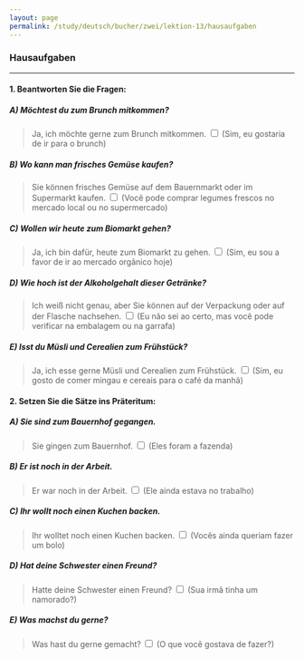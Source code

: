 ```yaml
---
layout: page
permalink: /study/deutsch/bucher/zwei/lektion-13/hausaufgaben
---
```


### **Hausaufgaben**

---

#### 1. Beantworten Sie die Fragen:

##### A) Möchtest du zum Brunch mitkommen?
> Ja, ich möchte gerne zum Brunch mitkommen. <input type="checkbox" />
(Sim, eu gostaria de ir para o brunch)

##### B) Wo kann man frisches Gemüse kaufen?
> Sie können frisches Gemüse auf dem Bauernmarkt oder im Supermarkt kaufen. <input type="checkbox" />
(Você pode comprar legumes frescos no mercado local ou no supermercado)

##### C) Wollen wir heute zum Biomarkt gehen?
> Ja, ich bin dafür, heute zum Biomarkt zu gehen. <input type="checkbox" />
(Sim, eu sou a favor de ir ao mercado orgânico hoje)

##### D) Wie hoch ist der Alkoholgehalt dieser Getränke?
> Ich weiß nicht genau, aber Sie können auf der Verpackung oder auf der Flasche nachsehen. <input type="checkbox" />
(Eu não sei ao certo, mas você pode verificar na embalagem ou na garrafa)

##### E) Isst du Müsli und Cerealien zum Frühstück?
> Ja, ich esse gerne Müsli und Cerealien zum Frühstück. <input type="checkbox" />
(Sim, eu gosto de comer mingau e cereais para o café da manhã)

#### 2. Setzen Sie die Sätze ins Präteritum:

##### A) Sie sind zum Bauernhof gegangen.
> Sie gingen zum Bauernhof. <input type="checkbox" />
(Eles foram a fazenda)

##### B) Er ist noch in der Arbeit.
> Er war noch in der Arbeit. <input type="checkbox" />
(Ele ainda estava no trabalho)

##### C) Ihr wollt noch einen Kuchen backen.
> Ihr wolltet noch einen Kuchen backen. <input type="checkbox" />
(Vocês ainda queriam fazer um bolo)

##### D) Hat deine Schwester einen Freund?
> Hatte deine Schwester einen Freund? <input type="checkbox" />
(Sua irmã tinha um namorado?)

##### E) Was machst du gerne?
> Was hast du gerne gemacht? <input type="checkbox" />
(O que você gostava de fazer?)
